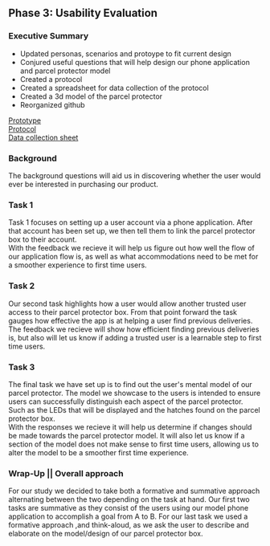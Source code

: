 ## Phase 3: Usability Evaluation
### Executive Summary
- Updated personas, scenarios and protoype to fit current design 
- Conjured useful questions that will help design our phone application and parcel protector model  
- Created a protocol
- Created a spreadsheet for data collection of the protocol
- Created a 3d model of the parcel protector   
- Reorganized github


[Prototype](https://xd.adobe.com/view/16f6dd48-460d-4102-acb4-25a29a98c989-43a5/?fullscreen)     
[Protocol](Box_Bois_Usability_Test_Protocol.pdf)       
[Data collection sheet](https://docs.google.com/spreadsheets/d/1MjsM1fVdNqtomzDAQW_QMf9lI9NFl82loGBwy3lTQrc/edit?usp=sharing)   


### Background 
The background questions will aid us in discovering whether the user would ever be interested in purchasing our product.     


### Task 1   
Task 1 focuses on setting up a user account via a phone application. After that account has been set up, we then tell them to link the parcel protector box to their account.  
With the feedback we recieve it will help us figure out how well the flow of our application flow is, as well as what accommodations need to be met for a smoother experience to first time users. 

### Task 2
Our second task highlights how a user would allow another trusted user access to their parcel protector box. From that point forward the task gauges how effective the app is at helping a user find previous deliveries.   
The feedback we recieve will show how efficient finding previous deliveries is, but also will let us know if adding a trusted user is a learnable step to first time users. 

### Task 3
The final task we have set up is to find out the user's mental model of our parcel protector. The model we showcase to the users is intended to ensure users can successfully distinguish each aspect of the parcel protector. Such as the LEDs that will be displayed and the hatches found on the parcel protector box.    
With the responses we recieve it will help us determine if changes should be made towards the parcel protector model. It will also let us know if a section of the model does not make sense to first time users, allowing us to alter the model to be a smoother first time experience.

### Wrap-Up || Overall approach
For our study we decided to take both a formative and summative approach alternating between the two depending on the task at hand. Our first two tasks are summative as they consist of the users using our model phone application to accomplish a goal from A to B. For our last task we used a formative approach ,and think-aloud, as we ask the user to describe and elaborate on the model/design of our parcel protector box.   
